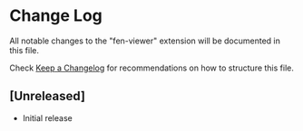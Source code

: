 # Change Log

All notable changes to the "fen-viewer" extension will be documented in this file.

Check [Keep a Changelog](http://keepachangelog.com/) for recommendations on how to structure this file.

## [Unreleased]

- Initial release